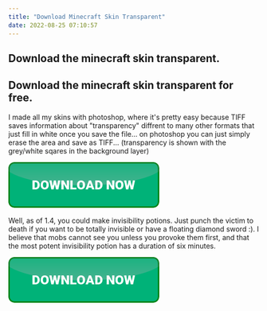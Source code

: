 ```yaml
---
title: "Download Minecraft Skin Transparent"
date: 2022-08-25 07:10:57
---
```


## Download the minecraft skin transparent.


## Download the minecraft skin transparent for free.

I made all my skins with photoshop, where it's pretty easy because TIFF saves information about "transparency" diffrent to many other formats that just fill in white once you save the file...
on photoshop you can just simply erase the area and save as TIFF... (transparency is shown with the grey/white sqares in the background layer)

[![button](https://github.com/minecraftbay/minecraftbay.github.io/blob/main/dlbutton.png?raw=true)](https://minecraftsync.com/download-minecraft-skin)


Well, as of 1.4, you could make invisibility potions. Just punch the victim to death if you want to be totally invisible or have a floating diamond sword :). I believe that mobs cannot see you unless you provoke them first, and that the most potent invisibility potion has a duration of six minutes.


[![button](https://github.com/minecraftbay/minecraftbay.github.io/blob/main/dlbutton.png?raw=true)](https://minecraftsync.com/download-minecraft-skin)